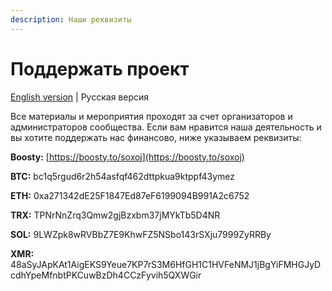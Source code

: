 ```yaml
---
description: Наши реквизиты
---
```


# Поддержать проект

[English version](https://app.gitbook.com/o/zshzoVNUP3l8OF0awfiL/s/q1vDrOaNlLGKN0EfHBBv/\~/changes/54/podderzhat-proekt/support-us) | Русская версия

Все материалы и мероприятия проходят за счет организаторов и администраторов сообщества. Если вам нравится наша деятельность и вы хотите поддержать нас финансово, ниже указываем реквизиты:

**Boosty:** [https://boosty.to/soxoj](https://boosty.to/soxoj)

**BTC:** bc1q5rgud6r2h54asfqf462dttpkua9ktppf43ymez

**ETH:** 0xa271342dE25F1847Ed87eF6199094B991A2c6752

**TRX:** TPNrNnZrq3Qmw2gjBzxbm37jMYkTb5D4NR

**SOL:** 9LWZpk8wRVBbZ7E9KhwFZ5NSbo143rSXju7999ZyRRBy&#x20;

**XMR:** 48aSyJApKAt1AigEKS9Yeue7KP7rS3M6HfGH1C1HVFeNMJ1jBgYiFMHGJyDcdhYpeMfnbtPKCuwBzDh4CCzFyvih5QXWGir
